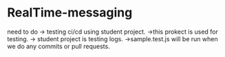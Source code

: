 # RealTime-messaging

need to do
-> testing ci/cd using student project.
->this prokect is used for testing.
-> student project is testing logs.
->sample.test.js will be run when we do any commits or pull requests.